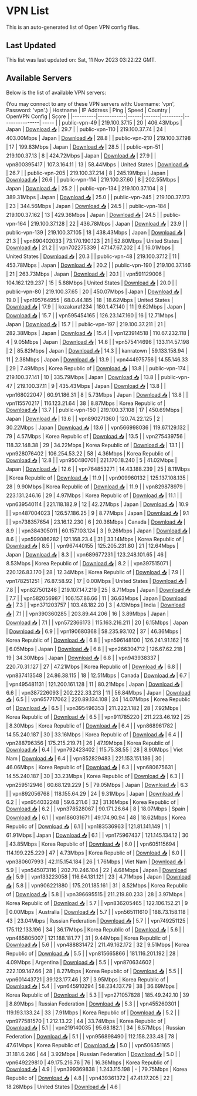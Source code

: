 # VPN List

This is an auto-generated list of Open VPN config files.

## Last Updated

This list was last updated on: Sat, 11 Nov 2023 03:22:22 GMT.

## Available Servers

Below is the list of available VPN servers:

(You may connect to any of these VPN servers with: Username: 'vpn', Password: 'vpn'.)
| Hostname | IP Address | Ping | Speed | Country | OpenVPN Config | Score |
|----------|------------|------|-------|---------|----------------| ----- |
| public-vpn-49 | 219.100.37.15 | 20 | 406.43Mbps | Japan | [Download 📥](./configs/server_0_JP.ovpn) | 29.7 |
| public-vpn-110 | 219.100.37.74 | 24 | 403.00Mbps | Japan | [Download 📥](./configs/server_1_JP.ovpn) | 28.8 |
| public-vpn-210 | 219.100.37.198 | 17 | 199.83Mbps | Japan | [Download 📥](./configs/server_2_JP.ovpn) | 28.5 |
| public-vpn-51 | 219.100.37.13 | 8 | 424.72Mbps | Japan | [Download 📥](./configs/server_3_JP.ovpn) | 27.9 |
| vpn800395417 | 107.3.164.11 | 13 | 58.44Mbps | United States | [Download 📥](./configs/server_4_US.ovpn) | 26.7 |
| public-vpn-205 | 219.100.37.214 | 8 | 245.19Mbps | Japan | [Download 📥](./configs/server_5_JP.ovpn) | 26.6 |
| public-vpn-114 | 219.100.37.60 | 8 | 202.55Mbps | Japan | [Download 📥](./configs/server_6_JP.ovpn) | 25.2 |
| public-vpn-134 | 219.100.37.104 | 8 | 389.31Mbps | Japan | [Download 📥](./configs/server_7_JP.ovpn) | 25.0 |
| public-vpn-245 | 219.100.37.173 | 23 | 344.56Mbps | Japan | [Download 📥](./configs/server_8_JP.ovpn) | 24.5 |
| public-vpn-184 | 219.100.37.162 | 13 | 429.36Mbps | Japan | [Download 📥](./configs/server_9_JP.ovpn) | 24.5 |
| public-vpn-164 | 219.100.37.128 | 22 | 436.78Mbps | Japan | [Download 📥](./configs/server_10_JP.ovpn) | 23.9 |
| public-vpn-139 | 219.100.37.105 | 18 | 438.43Mbps | Japan | [Download 📥](./configs/server_11_JP.ovpn) | 21.3 |
| vpn690402033 | 73.170.190.123 | 21 | 52.80Mbps | United States | [Download 📥](./configs/server_12_US.ovpn) | 21.2 |
| vpn702275339 | 47.147.67.202 | 4 | 16.01Mbps | United States | [Download 📥](./configs/server_13_US.ovpn) | 20.3 |
| public-vpn-48 | 219.100.37.12 | 11 | 453.78Mbps | Japan | [Download 📥](./configs/server_14_JP.ovpn) | 20.2 |
| public-vpn-190 | 219.100.37.146 | 21 | 263.73Mbps | Japan | [Download 📥](./configs/server_15_JP.ovpn) | 20.1 |
| vpn591129006 | 104.162.129.237 | 15 | 5.88Mbps | United States | [Download 📥](./configs/server_16_US.ovpn) | 20.0 |
| public-vpn-80 | 219.100.37.65 | 20 | 450.07Mbps | Japan | [Download 📥](./configs/server_17_JP.ovpn) | 19.0 |
| vpn195764955 | 68.0.44.185 | 18 | 18.62Mbps | United States | [Download 📥](./configs/server_18_US.ovpn) | 17.9 |
| kozakura1234 | 180.1.47.140 | 11 | 9.62Mbps | Japan | [Download 📥](./configs/server_19_JP.ovpn) | 15.7 |
| vpn595454165 | 126.23.147.160 | 16 | 12.71Mbps | Japan | [Download 📥](./configs/server_20_JP.ovpn) | 15.7 |
| public-vpn-197 | 219.100.37.211 | 21 | 282.38Mbps | Japan | [Download 📥](./configs/server_21_JP.ovpn) | 15.4 |
| vpn123914518 | 110.67.232.118 | 4 | 9.05Mbps | Japan | [Download 📥](./configs/server_22_JP.ovpn) | 14.6 |
| vpn575414696 | 133.114.57.198 | 2 | 85.82Mbps | Japan | [Download 📥](./configs/server_23_JP.ovpn) | 14.3 |
| kanratown | 59.133.158.94 | 11 | 2.38Mbps | Japan | [Download 📥](./configs/server_24_JP.ovpn) | 13.9 |
| vpn444975756 | 14.55.146.33 | 29 | 7.49Mbps | Korea Republic of | [Download 📥](./configs/server_25_KR.ovpn) | 13.8 |
| public-vpn-174 | 219.100.37.141 | 10 | 335.79Mbps | Japan | [Download 📥](./configs/server_26_JP.ovpn) | 13.8 |
| public-vpn-47 | 219.100.37.11 | 9 | 435.43Mbps | Japan | [Download 📥](./configs/server_27_JP.ovpn) | 13.8 |
| vpn168022047 | 60.91.186.31 | 8 | 5.73Mbps | Japan | [Download 📥](./configs/server_28_JP.ovpn) | 13.8 |
| vpn115570217 | 116.123.21.64 | 38 | 8.87Mbps | Korea Republic of | [Download 📥](./configs/server_29_KR.ovpn) | 13.7 |
| public-vpn-150 | 219.100.37.108 | 17 | 450.69Mbps | Japan | [Download 📥](./configs/server_30_JP.ovpn) | 13.6 |
| vpn890271360 | 120.74.22.125 | 2 | 30.22Mbps | Japan | [Download 📥](./configs/server_31_JP.ovpn) | 13.6 |
| vpn566998036 | 119.67.129.132 | 79 | 4.57Mbps | Korea Republic of | [Download 📥](./configs/server_32_KR.ovpn) | 13.5 |
| vpn275439756 | 118.32.148.38 | 29 | 34.22Mbps | Korea Republic of | [Download 📥](./configs/server_33_KR.ovpn) | 13.1 |
| vpn928076402 | 106.254.53.22 | 58 | 4.36Mbps | Korea Republic of | [Download 📥](./configs/server_34_KR.ovpn) | 12.8 |
| vpn950480701 | 221.170.18.240 | 5 | 41.02Mbps | Japan | [Download 📥](./configs/server_35_JP.ovpn) | 12.6 |
| vpn764853271 | 14.43.188.239 | 25 | 8.11Mbps | Korea Republic of | [Download 📥](./configs/server_36_KR.ovpn) | 11.9 |
| vpn909960132 | 125.137.108.135 | 28 | 9.90Mbps | Korea Republic of | [Download 📥](./configs/server_37_KR.ovpn) | 11.9 |
| vpn829878979 | 223.131.246.16 | 29 | 4.97Mbps | Korea Republic of | [Download 📥](./configs/server_38_KR.ovpn) | 11.1 |
| vpn639540114 | 221.118.182.9 | 12 | 42.27Mbps | Japan | [Download 📥](./configs/server_39_JP.ovpn) | 10.9 |
| vpn487004023 | 126.57.186.25 | 9 | 8.77Mbps | Japan | [Download 📥](./configs/server_40_JP.ovpn) | 9.1 |
| vpn738357654 | 23.16.12.230 | 6 | 20.36Mbps | Canada | [Download 📥](./configs/server_41_CA.ovpn) | 8.9 |
| vpn384305011 | 60.157.103.124 | 3 | 9.26Mbps | Japan | [Download 📥](./configs/server_42_JP.ovpn) | 8.6 |
| vpn599086282 | 121.168.23.4 | 31 | 33.14Mbps | Korea Republic of | [Download 📥](./configs/server_43_KR.ovpn) | 8.5 |
| vpn967440155 | 125.205.231.80 | 21 | 12.64Mbps | Japan | [Download 📥](./configs/server_44_JP.ovpn) | 8.3 |
| vpn689677231 | 123.248.101.65 | 46 | 8.53Mbps | Korea Republic of | [Download 📥](./configs/server_45_KR.ovpn) | 8.2 |
| vpn397515071 | 220.126.83.170 | 28 | 12.34Mbps | Korea Republic of | [Download 📥](./configs/server_46_KR.ovpn) | 7.9 |
| vpn178251251 | 76.87.58.92 | 17 | 0.00Mbps | United States | [Download 📥](./configs/server_47_US.ovpn) | 7.8 |
| vpn827501246 | 219.107.147.219 | 25 | 8.71Mbps | Japan | [Download 📥](./configs/server_48_JP.ovpn) | 7.7 |
| vpn582056987 | 106.157.86.66 | 11 | 36.63Mbps | Japan | [Download 📥](./configs/server_49_JP.ovpn) | 7.3 |
| vpn371203757 | 103.48.182.20 | 3 | 4.13Mbps | India | [Download 📥](./configs/server_50_IN.ovpn) | 7.1 |
| vpn390360285 | 203.89.44.206 | 16 | 3.89Mbps | Japan | [Download 📥](./configs/server_51_JP.ovpn) | 7.1 |
| vpn572366173 | 115.163.216.211 | 20 | 6.15Mbps | Japan | [Download 📥](./configs/server_52_JP.ovpn) | 6.9 |
| vpn190680368 | 58.235.93.102 | 37 | 46.36Mbps | Korea Republic of | [Download 📥](./configs/server_53_KR.ovpn) | 6.8 |
| vpn596148100 | 126.241.91.162 | 16 | 6.05Mbps | Japan | [Download 📥](./configs/server_54_JP.ovpn) | 6.8 |
| vpn266304712 | 126.67.62.218 | 19 | 34.30Mbps | Japan | [Download 📥](./configs/server_55_JP.ovpn) | 6.8 |
| vpn943938337 | 220.70.31.127 | 27 | 47.21Mbps | Korea Republic of | [Download 📥](./configs/server_56_KR.ovpn) | 6.8 |
| vpn837413548 | 24.86.38.115 | 18 | 12.51Mbps | Canada | [Download 📥](./configs/server_57_CA.ovpn) | 6.7 |
| vpn495481131 | 121.200.161.128 | 11 | 80.21Mbps | Japan | [Download 📥](./configs/server_58_JP.ovpn) | 6.6 |
| vpn387226093 | 202.222.33.213 | 11 | 56.84Mbps | Japan | [Download 📥](./configs/server_59_JP.ovpn) | 6.5 |
| vpn657717062 | 220.89.134.108 | 24 | 14.07Mbps | Korea Republic of | [Download 📥](./configs/server_60_KR.ovpn) | 6.5 |
| vpn395496353 | 211.222.1.182 | 28 | 7.92Mbps | Korea Republic of | [Download 📥](./configs/server_61_KR.ovpn) | 6.5 |
| vpn911785220 | 211.223.46.192 | 25 | 8.30Mbps | Korea Republic of | [Download 📥](./configs/server_62_KR.ovpn) | 6.4 |
| vpn868961782 | 14.55.240.187 | 30 | 33.16Mbps | Korea Republic of | [Download 📥](./configs/server_63_KR.ovpn) | 6.4 |
| vpn288796356 | 175.215.219.71 | 26 | 47.19Mbps | Korea Republic of | [Download 📥](./configs/server_64_KR.ovpn) | 6.4 |
| vpn792423402 | 115.75.38.55 | 28 | 8.90Mbps | Viet Nam | [Download 📥](./configs/server_65_VN.ovpn) | 6.4 |
| vpn852829483 | 221.153.151.186 | 30 | 46.06Mbps | Korea Republic of | [Download 📥](./configs/server_66_KR.ovpn) | 6.3 |
| vpn680675631 | 14.55.240.187 | 30 | 33.23Mbps | Korea Republic of | [Download 📥](./configs/server_67_KR.ovpn) | 6.3 |
| vpn259512946 | 60.68.129.229 | 5 | 79.05Mbps | Japan | [Download 📥](./configs/server_68_JP.ovpn) | 6.3 |
| vpn892056768 | 118.155.64.29 | 24 | 9.31Mbps | Japan | [Download 📥](./configs/server_69_JP.ovpn) | 6.2 |
| vpn954032248 | 59.6.211.6 | 32 | 31.16Mbps | Korea Republic of | [Download 📥](./configs/server_70_KR.ovpn) | 6.2 |
| vpn378528067 | 90.171.26.64 | 8 | 18.07Mbps | Spain | [Download 📥](./configs/server_71_ES.ovpn) | 6.1 |
| vpn186031671 | 49.174.90.94 | 48 | 18.62Mbps | Korea Republic of | [Download 📥](./configs/server_72_KR.ovpn) | 6.1 |
| vpn183536963 | 121.81.141.149 | 1 | 61.91Mbps | Japan | [Download 📥](./configs/server_73_JP.ovpn) | 6.1 |
| vpn175967437 | 121.145.134.12 | 30 | 43.85Mbps | Korea Republic of | [Download 📥](./configs/server_74_KR.ovpn) | 6.0 |
| vpn605115694 | 114.199.225.229 | 47 | 4.73Mbps | Korea Republic of | [Download 📥](./configs/server_75_KR.ovpn) | 6.0 |
| vpn380607993 | 42.115.154.184 | 26 | 1.76Mbps | Viet Nam | [Download 📥](./configs/server_76_VN.ovpn) | 5.9 |
| vpn545073116 | 202.70.246.104 | 22 | 4.68Mbps | Japan | [Download 📥](./configs/server_77_JP.ovpn) | 5.9 |
| vpn133223058 | 116.64.131.121 | 23 | 4.71Mbps | Japan | [Download 📥](./configs/server_78_JP.ovpn) | 5.8 |
| vpn906221880 | 175.201.185.161 | 31 | 8.52Mbps | Korea Republic of | [Download 📥](./configs/server_79_KR.ovpn) | 5.8 |
| vpn396695515 | 211.219.80.233 | 28 | 3.97Mbps | Korea Republic of | [Download 📥](./configs/server_80_KR.ovpn) | 5.7 |
| vpn836205465 | 122.106.152.21 | 9 | 0.00Mbps | Australia | [Download 📥](./configs/server_81_AU.ovpn) | 5.7 |
| vpn565111610 | 188.73.158.118 | 43 | 23.04Mbps | Russian Federation | [Download 📥](./configs/server_82_RU.ovpn) | 5.7 |
| vpn749251125 | 175.112.133.196 | 34 | 36.17Mbps | Korea Republic of | [Download 📥](./configs/server_83_KR.ovpn) | 5.6 |
| vpn485805007 | 121.188.181.77 | 31 | 9.44Mbps | Korea Republic of | [Download 📥](./configs/server_84_KR.ovpn) | 5.6 |
| vpn488831472 | 211.49.162.172 | 32 | 9.51Mbps | Korea Republic of | [Download 📥](./configs/server_85_KR.ovpn) | 5.5 |
| vpn815665866 | 181.116.201.192 | 28 | 4.09Mbps | Argentina | [Download 📥](./configs/server_86_AR.ovpn) | 5.5 |
| vpn870634602 | 222.109.147.66 | 28 | 8.27Mbps | Korea Republic of | [Download 📥](./configs/server_87_KR.ovpn) | 5.5 |
| vpn601443721 | 39.123.177.46 | 37 | 3.95Mbps | Korea Republic of | [Download 📥](./configs/server_88_KR.ovpn) | 5.4 |
| vpn645910294 | 58.234.137.79 | 38 | 36.69Mbps | Korea Republic of | [Download 📥](./configs/server_89_KR.ovpn) | 5.3 |
| vpn271057828 | 185.49.242.10 | 39 | 8.89Mbps | Russian Federation | [Download 📥](./configs/server_90_RU.ovpn) | 5.3 |
| vpn455260301 | 119.193.133.24 | 33 | 7.91Mbps | Korea Republic of | [Download 📥](./configs/server_91_KR.ovpn) | 5.2 |
| vpn977581570 | 1.212.13.22 | 44 | 33.74Mbps | Korea Republic of | [Download 📥](./configs/server_92_KR.ovpn) | 5.1 |
| vpn219140035 | 95.68.182.1 | 34 | 6.57Mbps | Russian Federation | [Download 📥](./configs/server_93_RU.ovpn) | 5.1 |
| vpn956898490 | 112.158.233.48 | 78 | 47.61Mbps | Korea Republic of | [Download 📥](./configs/server_94_KR.ovpn) | 5.0 |
| vpn506351165 | 31.181.6.246 | 44 | 3.92Mbps | Russian Federation | [Download 📥](./configs/server_95_RU.ovpn) | 5.0 |
| vpn649229810 | 49.175.216.76 | 76 | 16.36Mbps | Korea Republic of | [Download 📥](./configs/server_96_KR.ovpn) | 4.9 |
| vpn399369838 | 1.243.115.198 | - | 79.75Mbps | Korea Republic of | [Download 📥](./configs/server_97_KR.ovpn) | 4.8 |
| vpn439361372 | 47.41.17.205 | 22 | 18.26Mbps | United States | [Download 📥](./configs/server_98_US.ovpn) | 4.6 |
